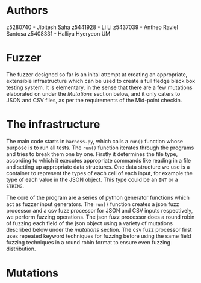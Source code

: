 # Authors
z5280740 - Jibitesh Saha
z5441928 - Li Li
z5437039 - Antheo Raviel Santosa
z5408331 - Halliya Hyeryeon UM

# Fuzzer

The fuzzer designed so far is an inital attempt at creating an appropriate, extensible infrastructure which can be used to create a full fledge black box testing system. It is elementary, in the sense that there are a few mutations elaborated on under the *Mutations* section below, and it only caters to JSON and CSV files, as per the requirements of the Mid-point checkin.

# The infrastructure

The main code starts in `harness.py`, which calls a `run()` function whose purpose is to run all tests. The `run()` function iterates through the programs and tries to break them one by one. Firstly it determines the file type, according to which it executes appropriate commands like reading in a file and setting up appropriate data structures. One data structure we use is a container to represent the types of each cell of each input, for example the type of each value in the JSON object. This type could be an `INT` or a `STRING`.

The core of the program are a series of python generator functions which act as fuzzer input generators. The `run()` function creates a json fuzz processor and a csv fuzz processor for JSON and CSV inputs respectively, we perform fuzzing operations. The json fuzz processor does a round robin of fuzzing each field of the json object using a variety of mutations described below under the *mutations* section. The csv fuzz processor first uses repeated keyword techniques for fuzzing before using the same field fuzzing techniques in a round robin format to ensure even fuzzing distribution.

# Mutations

